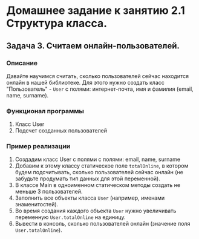 # Домашнее задание к занятию 2.1 Структура класса.
## Задача 3. Считаем онлайн-пользователей.

### Описание
Давайте научимся считать, сколько пользователей сейчас находится онлайн в нашей библиотеке.
Для этого нужно создать класс "Пользователь" - `User` с полями: интернет-почта, имя и фамилия (email, name, surname).

### Функционал программы
1. Класс User
2. Подсчет созданных пользователей

### Пример реализации
1. Создадим класс User c полями с полями: email, name, surname
2. Добавим к этому классу статическое поле `totalOnline`, в котором будем подсчитывать, сколько пользователей сейчас онлайн (не забудьте продумать тип данных для этой переменной).
3. В классе Main в одноименном статическом методы создать не меньше 3 пользователей.
4. Заполнить все объекты класса `User` (например, именами знаменитостей).
5. Во время создания каждого объекта `User` нужно увеличивать переменную `User.totalOnline` на единицу.
6. Вывести в консоль, сколько пользователей онлайн (значение поля `User.totalOnline`).
